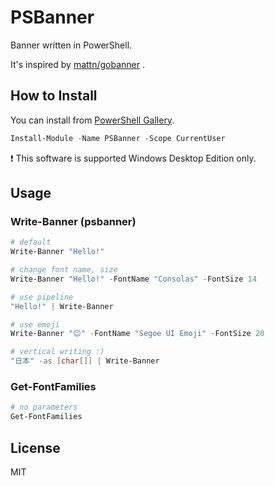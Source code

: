 # PSBanner

Banner written in PowerShell.

It's inspired by [mattn/gobanner](https://github.com/mattn/gobanner) .

## How to Install

You can install from [PowerShell Gallery](https://www.powershellgallery.com/packages/PSBanner/).

```ps1
Install-Module -Name PSBanner -Scope CurrentUser
```

:exclamation: This software is supported Windows Desktop Edition only.

## Usage

### Write-Banner (psbanner)

```ps1
# default
Write-Banner "Hello!"

# change font name, size
Write-Banner "Hello!" -FontName "Consolas" -FontSize 14

# use pipeline
"Hello!" | Write-Banner

# use emoji
Write-Banner "😊" -FontName "Segoe UI Emoji" -FontSize 20

# vertical writing :)
"日本" -as [char[]] | Write-Banner
```

### Get-FontFamilies

```ps1
# no parameters
Get-FontFamilies
```

## License

MIT
